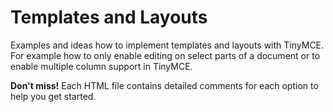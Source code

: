 # Templates and Layouts

Examples and ideas how to implement templates and layouts with TinyMCE. For example how to only enable editing on select parts of a document or to enable multiple column support in TinyMCE.

**Don't miss!** Each HTML file contains detailed comments for each option to help you get started.
